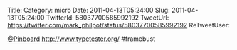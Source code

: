 Title: 
Category: micro
Date: 2011-04-13T05:24:00
Slug: 2011-04-13T05:24:00
TwitterId: 58037700585992192
TweetUrl: https://twitter.com/mark_philpot/status/58037700585992192
ReTweetUser: 

[@Pinboard](https://twitter.com/Pinboard) http://www.typetester.org/ #framebust